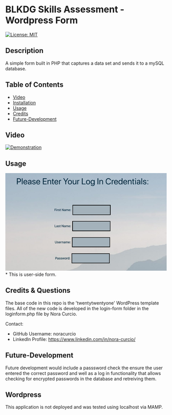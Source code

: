 # BLKDG Skills Assessment - Wordpress Form

[![License: MIT](https://img.shields.io/badge/License-MIT-yellow.svg)](https://opensource.org/licenses/MIT)

## Description

A simple form built in PHP that captures a data set and sends it to a mySQL database.

## Table of Contents

- [Video](#video)
- [Installation](#installation)
- [Usage](#usage)
- [Credits](#credits)
- [Future-Development](#future-development)

## Video

[![Demonstration](https://drive.google.com/file/d/191hPsgn7_TcAq525i0OZ119nNuhRIN3M/view)](https://drive.google.com/file/d/191hPsgn7_TcAq525i0OZ119nNuhRIN3M/view)

## Usage

<img src="form.png">
* This is user-side form.

## Credits & Questions

The base code in this repo is the 'twentytwentyone' WordPress template files. All of the new code is developed in the login-form folder in the loginform.php file by Nora Curcio.

Contact:

- GitHub Username: noracurcio
- LinkedIn Profile: https://www.linkedin.com/in/nora-curcio/

## Future-Development

Future development would include a passsword check the ensure the user entered the correct password and well as a log in functionality that allows checking for encrypted passwords in the database and retreiving them.

## Wordpress

This application is not deployed and was tested using localhost via MAMP.
